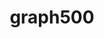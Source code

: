 ---
title: "graph500"
layout: cache
categories: [package, develop]
meta: {"versions": ["3.0.0"], "compilers": ["gcc@=7.3.1"], "oss": ["amzn2"], "platforms": ["linux"], "targets": ["aarch64", "neoverse_n1", "x86_64_v3"], "stacks": ["aws-ahug", "aws-ahug-aarch64", "root"], "num_specs": 25, "num_specs_by_stack": {"aws-ahug-aarch64": 20, "root": 25, "aws-ahug": 5}}
spec_details: [{"hash": "rqa3fo6dlglreyyq623e3h7bwpytj7an", "compiler": "gcc@=7.3.1", "versions": ["3.0.0"], "os": "amzn2", "platform": "linux", "target": "aarch64", "variants": ["build_system=makefile"], "stacks": ["aws-ahug-aarch64", "root"], "size": "-", "tarball": "https://binaries.spack.io/develop/build_cache/linux-amzn2-aarch64/gcc-7.3.1/graph500-3.0.0/linux-amzn2-aarch64-gcc-7.3.1-graph500-3.0.0-rqa3fo6dlglreyyq623e3h7bwpytj7an.spack"}, {"hash": "55nssiqjo55cbd4juxhygtbidvgecpkk", "compiler": "gcc@=7.3.1", "versions": ["3.0.0"], "os": "amzn2", "platform": "linux", "target": "aarch64", "variants": ["build_system=makefile"], "stacks": ["aws-ahug-aarch64", "root"], "size": "-", "tarball": "https://binaries.spack.io/develop/build_cache/linux-amzn2-aarch64/gcc-7.3.1/graph500-3.0.0/linux-amzn2-aarch64-gcc-7.3.1-graph500-3.0.0-55nssiqjo55cbd4juxhygtbidvgecpkk.spack"}, {"hash": "p36pdnfh6ld2o3l3lebps45a3djwemwo", "compiler": "gcc@=7.3.1", "versions": ["3.0.0"], "os": "amzn2", "platform": "linux", "target": "aarch64", "variants": ["build_system=makefile"], "stacks": ["aws-ahug-aarch64", "root"], "size": "-", "tarball": "https://binaries.spack.io/develop/build_cache/linux-amzn2-aarch64/gcc-7.3.1/graph500-3.0.0/linux-amzn2-aarch64-gcc-7.3.1-graph500-3.0.0-p36pdnfh6ld2o3l3lebps45a3djwemwo.spack"}, {"hash": "7wxsrbsvth2dpw4x42v2g4v73eunv4uj", "compiler": "gcc@=7.3.1", "versions": ["3.0.0"], "os": "amzn2", "platform": "linux", "target": "aarch64", "variants": ["build_system=makefile"], "stacks": ["aws-ahug-aarch64", "root"], "size": "-", "tarball": "https://binaries.spack.io/develop/build_cache/linux-amzn2-aarch64/gcc-7.3.1/graph500-3.0.0/linux-amzn2-aarch64-gcc-7.3.1-graph500-3.0.0-7wxsrbsvth2dpw4x42v2g4v73eunv4uj.spack"}, {"hash": "pvtoynj2dfoxnztpojjgeupsgiecl726", "compiler": "gcc@=7.3.1", "versions": ["3.0.0"], "os": "amzn2", "platform": "linux", "target": "aarch64", "variants": ["build_system=makefile"], "stacks": ["aws-ahug-aarch64", "root"], "size": "-", "tarball": "https://binaries.spack.io/develop/build_cache/linux-amzn2-aarch64/gcc-7.3.1/graph500-3.0.0/linux-amzn2-aarch64-gcc-7.3.1-graph500-3.0.0-pvtoynj2dfoxnztpojjgeupsgiecl726.spack"}, {"hash": "nnhfgc2bjde4b6sozwcsvi7dhuumrh2m", "compiler": "gcc@=7.3.1", "versions": ["3.0.0"], "os": "amzn2", "platform": "linux", "target": "aarch64", "variants": ["build_system=makefile"], "stacks": ["aws-ahug-aarch64", "root"], "size": "-", "tarball": "https://binaries.spack.io/develop/build_cache/linux-amzn2-aarch64/gcc-7.3.1/graph500-3.0.0/linux-amzn2-aarch64-gcc-7.3.1-graph500-3.0.0-nnhfgc2bjde4b6sozwcsvi7dhuumrh2m.spack"}, {"hash": "ylpcfnyqy763azqaqsxdh7kx7mqclgxh", "compiler": "gcc@=7.3.1", "versions": ["3.0.0"], "os": "amzn2", "platform": "linux", "target": "aarch64", "variants": ["build_system=makefile"], "stacks": ["aws-ahug-aarch64", "root"], "size": "-", "tarball": "https://binaries.spack.io/develop/build_cache/linux-amzn2-aarch64/gcc-7.3.1/graph500-3.0.0/linux-amzn2-aarch64-gcc-7.3.1-graph500-3.0.0-ylpcfnyqy763azqaqsxdh7kx7mqclgxh.spack"}, {"hash": "zga3uyl4ry7gejnrsgw4ypyjvuxbyhkx", "compiler": "gcc@=7.3.1", "versions": ["3.0.0"], "os": "amzn2", "platform": "linux", "target": "aarch64", "variants": ["build_system=makefile"], "stacks": ["aws-ahug-aarch64", "root"], "size": "-", "tarball": "https://binaries.spack.io/develop/build_cache/linux-amzn2-aarch64/gcc-7.3.1/graph500-3.0.0/linux-amzn2-aarch64-gcc-7.3.1-graph500-3.0.0-zga3uyl4ry7gejnrsgw4ypyjvuxbyhkx.spack"}, {"hash": "pkbtnliw4y26zxyey56pzoztvpxe3le7", "compiler": "gcc@=7.3.1", "versions": ["3.0.0"], "os": "amzn2", "platform": "linux", "target": "aarch64", "variants": ["build_system=makefile"], "stacks": ["aws-ahug-aarch64", "root"], "size": "-", "tarball": "https://binaries.spack.io/develop/build_cache/linux-amzn2-aarch64/gcc-7.3.1/graph500-3.0.0/linux-amzn2-aarch64-gcc-7.3.1-graph500-3.0.0-pkbtnliw4y26zxyey56pzoztvpxe3le7.spack"}, {"hash": "sanqu53vdxkni35pbpvt4ajrwz4junhy", "compiler": "gcc@=7.3.1", "versions": ["3.0.0"], "os": "amzn2", "platform": "linux", "target": "aarch64", "variants": ["build_system=makefile"], "stacks": ["aws-ahug-aarch64", "root"], "size": "-", "tarball": "https://binaries.spack.io/develop/build_cache/linux-amzn2-aarch64/gcc-7.3.1/graph500-3.0.0/linux-amzn2-aarch64-gcc-7.3.1-graph500-3.0.0-sanqu53vdxkni35pbpvt4ajrwz4junhy.spack"}, {"hash": "iirsyuvt5j2advdr4c3yqp7k3hviwi2i", "compiler": "gcc@=7.3.1", "versions": ["3.0.0"], "os": "amzn2", "platform": "linux", "target": "neoverse_n1", "variants": ["build_system=makefile"], "stacks": ["aws-ahug-aarch64", "root"], "size": "-", "tarball": "https://binaries.spack.io/develop/build_cache/linux-amzn2-neoverse_n1/gcc-7.3.1/graph500-3.0.0/linux-amzn2-neoverse_n1-gcc-7.3.1-graph500-3.0.0-iirsyuvt5j2advdr4c3yqp7k3hviwi2i.spack"}, {"hash": "jec7mgbaiiyess6qfargxdfc4oznglz6", "compiler": "gcc@=7.3.1", "versions": ["3.0.0"], "os": "amzn2", "platform": "linux", "target": "neoverse_n1", "variants": ["build_system=makefile"], "stacks": ["aws-ahug-aarch64", "root"], "size": "-", "tarball": "https://binaries.spack.io/develop/build_cache/linux-amzn2-neoverse_n1/gcc-7.3.1/graph500-3.0.0/linux-amzn2-neoverse_n1-gcc-7.3.1-graph500-3.0.0-jec7mgbaiiyess6qfargxdfc4oznglz6.spack"}, {"hash": "pl6xraw5tseht4wlzu4qfrffxkts4crg", "compiler": "gcc@=7.3.1", "versions": ["3.0.0"], "os": "amzn2", "platform": "linux", "target": "neoverse_n1", "variants": ["build_system=makefile"], "stacks": ["aws-ahug-aarch64", "root"], "size": "-", "tarball": "https://binaries.spack.io/develop/build_cache/linux-amzn2-neoverse_n1/gcc-7.3.1/graph500-3.0.0/linux-amzn2-neoverse_n1-gcc-7.3.1-graph500-3.0.0-pl6xraw5tseht4wlzu4qfrffxkts4crg.spack"}, {"hash": "ob3ln27euwyfwspsb7sp2pngdls5zsqt", "compiler": "gcc@=7.3.1", "versions": ["3.0.0"], "os": "amzn2", "platform": "linux", "target": "neoverse_n1", "variants": ["build_system=makefile"], "stacks": ["aws-ahug-aarch64", "root"], "size": "-", "tarball": "https://binaries.spack.io/develop/build_cache/linux-amzn2-neoverse_n1/gcc-7.3.1/graph500-3.0.0/linux-amzn2-neoverse_n1-gcc-7.3.1-graph500-3.0.0-ob3ln27euwyfwspsb7sp2pngdls5zsqt.spack"}, {"hash": "ppct4jatlbpnlxpfttnoahdvltijoqtv", "compiler": "gcc@=7.3.1", "versions": ["3.0.0"], "os": "amzn2", "platform": "linux", "target": "neoverse_n1", "variants": ["build_system=makefile"], "stacks": ["aws-ahug-aarch64", "root"], "size": "-", "tarball": "https://binaries.spack.io/develop/build_cache/linux-amzn2-neoverse_n1/gcc-7.3.1/graph500-3.0.0/linux-amzn2-neoverse_n1-gcc-7.3.1-graph500-3.0.0-ppct4jatlbpnlxpfttnoahdvltijoqtv.spack"}, {"hash": "ioy2rss7gi53cv3j6pbjon7baxgyzwhe", "compiler": "gcc@=7.3.1", "versions": ["3.0.0"], "os": "amzn2", "platform": "linux", "target": "neoverse_n1", "variants": ["build_system=makefile"], "stacks": ["aws-ahug-aarch64", "root"], "size": "-", "tarball": "https://binaries.spack.io/develop/build_cache/linux-amzn2-neoverse_n1/gcc-7.3.1/graph500-3.0.0/linux-amzn2-neoverse_n1-gcc-7.3.1-graph500-3.0.0-ioy2rss7gi53cv3j6pbjon7baxgyzwhe.spack"}, {"hash": "34olo5qpt3gb2tqfj7hjzk6kqwbzmuts", "compiler": "gcc@=7.3.1", "versions": ["3.0.0"], "os": "amzn2", "platform": "linux", "target": "neoverse_n1", "variants": ["build_system=makefile"], "stacks": ["aws-ahug-aarch64", "root"], "size": "-", "tarball": "https://binaries.spack.io/develop/build_cache/linux-amzn2-neoverse_n1/gcc-7.3.1/graph500-3.0.0/linux-amzn2-neoverse_n1-gcc-7.3.1-graph500-3.0.0-34olo5qpt3gb2tqfj7hjzk6kqwbzmuts.spack"}, {"hash": "g2vbkd6egitbp7cjqflzducgspozfumj", "compiler": "gcc@=7.3.1", "versions": ["3.0.0"], "os": "amzn2", "platform": "linux", "target": "neoverse_n1", "variants": ["build_system=makefile"], "stacks": ["aws-ahug-aarch64", "root"], "size": "-", "tarball": "https://binaries.spack.io/develop/build_cache/linux-amzn2-neoverse_n1/gcc-7.3.1/graph500-3.0.0/linux-amzn2-neoverse_n1-gcc-7.3.1-graph500-3.0.0-g2vbkd6egitbp7cjqflzducgspozfumj.spack"}, {"hash": "xjphhbp3u3wxjrbh6uuojoi62b7co76a", "compiler": "gcc@=7.3.1", "versions": ["3.0.0"], "os": "amzn2", "platform": "linux", "target": "neoverse_n1", "variants": ["build_system=makefile"], "stacks": ["aws-ahug-aarch64", "root"], "size": "-", "tarball": "https://binaries.spack.io/develop/build_cache/linux-amzn2-neoverse_n1/gcc-7.3.1/graph500-3.0.0/linux-amzn2-neoverse_n1-gcc-7.3.1-graph500-3.0.0-xjphhbp3u3wxjrbh6uuojoi62b7co76a.spack"}, {"hash": "jf7ygbhtc2jghisdp45dksy3shxjbut3", "compiler": "gcc@=7.3.1", "versions": ["3.0.0"], "os": "amzn2", "platform": "linux", "target": "neoverse_n1", "variants": ["build_system=makefile"], "stacks": ["aws-ahug-aarch64", "root"], "size": "-", "tarball": "https://binaries.spack.io/develop/build_cache/linux-amzn2-neoverse_n1/gcc-7.3.1/graph500-3.0.0/linux-amzn2-neoverse_n1-gcc-7.3.1-graph500-3.0.0-jf7ygbhtc2jghisdp45dksy3shxjbut3.spack"}, {"hash": "szzgcmnfazerclti2fqt6izyh4nmjbij", "compiler": "gcc@=7.3.1", "versions": ["3.0.0"], "os": "amzn2", "platform": "linux", "target": "x86_64_v3", "variants": ["build_system=makefile"], "stacks": ["aws-ahug", "root"], "size": "-", "tarball": "https://binaries.spack.io/develop/build_cache/linux-amzn2-x86_64_v3/gcc-7.3.1/graph500-3.0.0/linux-amzn2-x86_64_v3-gcc-7.3.1-graph500-3.0.0-szzgcmnfazerclti2fqt6izyh4nmjbij.spack"}, {"hash": "wmrahtz7q2xytddegk7fikntxrxdhlfv", "compiler": "gcc@=7.3.1", "versions": ["3.0.0"], "os": "amzn2", "platform": "linux", "target": "x86_64_v3", "variants": ["build_system=makefile"], "stacks": ["aws-ahug", "root"], "size": "-", "tarball": "https://binaries.spack.io/develop/build_cache/linux-amzn2-x86_64_v3/gcc-7.3.1/graph500-3.0.0/linux-amzn2-x86_64_v3-gcc-7.3.1-graph500-3.0.0-wmrahtz7q2xytddegk7fikntxrxdhlfv.spack"}, {"hash": "xjzilni4i6jwia44kc3vaygi3jp3azz7", "compiler": "gcc@=7.3.1", "versions": ["3.0.0"], "os": "amzn2", "platform": "linux", "target": "x86_64_v3", "variants": ["build_system=makefile"], "stacks": ["aws-ahug", "root"], "size": "-", "tarball": "https://binaries.spack.io/develop/build_cache/linux-amzn2-x86_64_v3/gcc-7.3.1/graph500-3.0.0/linux-amzn2-x86_64_v3-gcc-7.3.1-graph500-3.0.0-xjzilni4i6jwia44kc3vaygi3jp3azz7.spack"}, {"hash": "t7lkojb5ygmnwhxlihr3huexyaarjcb2", "compiler": "gcc@=7.3.1", "versions": ["3.0.0"], "os": "amzn2", "platform": "linux", "target": "x86_64_v3", "variants": ["build_system=makefile"], "stacks": ["aws-ahug", "root"], "size": "-", "tarball": "https://binaries.spack.io/develop/build_cache/linux-amzn2-x86_64_v3/gcc-7.3.1/graph500-3.0.0/linux-amzn2-x86_64_v3-gcc-7.3.1-graph500-3.0.0-t7lkojb5ygmnwhxlihr3huexyaarjcb2.spack"}, {"hash": "uh3topwlhad7w7xnvodnrg4s5sj4xyh7", "compiler": "gcc@=7.3.1", "versions": ["3.0.0"], "os": "amzn2", "platform": "linux", "target": "x86_64_v3", "variants": ["build_system=makefile"], "stacks": ["aws-ahug", "root"], "size": "-", "tarball": "https://binaries.spack.io/develop/build_cache/linux-amzn2-x86_64_v3/gcc-7.3.1/graph500-3.0.0/linux-amzn2-x86_64_v3-gcc-7.3.1-graph500-3.0.0-uh3topwlhad7w7xnvodnrg4s5sj4xyh7.spack"}]
---